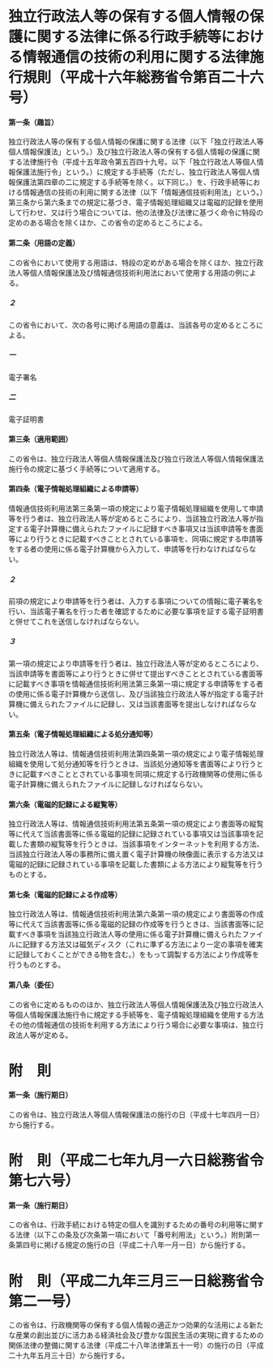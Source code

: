 # 独立行政法人等の保有する個人情報の保護に関する法律に係る行政手続等における情報通信の技術の利用に関する法律施行規則（平成十六年総務省令第百二十六号）
#### 第一条（趣旨）
独立行政法人等の保有する個人情報の保護に関する法律（以下「独立行政法人等個人情報保護法」という。）及び独立行政法人等の保有する個人情報の保護に関する法律施行令（平成十五年政令第五百四十九号。以下「独立行政法人等個人情報保護法施行令」という。）に規定する手続等（ただし、独立行政法人等個人情報保護法第四章の二に規定する手続等を除く。以下同じ。）を、行政手続等における情報通信の技術の利用に関する法律（以下「情報通信技術利用法」という。）第三条から第六条までの規定に基づき、電子情報処理組織又は電磁的記録を使用して行わせ、又は行う場合については、他の法律及び法律に基づく命令に特段の定めのある場合を除くほか、この省令の定めるところによる。
#### 第二条（用語の定義）
この省令において使用する用語は、特段の定めがある場合を除くほか、独立行政法人等個人情報保護法及び情報通信技術利用法において使用する用語の例による。
##### ２
この省令において、次の各号に掲げる用語の意義は、当該各号の定めるところによる。
##### 一
電子署名
##### 二
電子証明書
#### 第三条（適用範囲）
この省令は、独立行政法人等個人情報保護法及び独立行政法人等個人情報保護法施行令の規定に基づく手続等について適用する。
#### 第四条（電子情報処理組織による申請等）
情報通信技術利用法第三条第一項の規定により電子情報処理組織を使用して申請等を行う者は、独立行政法人等が定めるところにより、当該独立行政法人等が指定する電子計算機に備えられたファイルに記録すべき事項又は当該申請等を書面等により行うときに記載すべきこととされている事項を、同項に規定する申請等をする者の使用に係る電子計算機から入力して、申請等を行わなければならない。
##### ２
前項の規定により申請等を行う者は、入力する事項についての情報に電子署名を行い、当該電子署名を行った者を確認するために必要な事項を証する電子証明書と併せてこれを送信しなければならない。
##### ３
第一項の規定により申請等を行う者は、独立行政法人等が定めるところにより、当該申請等を書面等により行うときに併せて提出すべきこととされている書面等に記載すべき事項を情報通信技術利用法第三条第一項に規定する申請等をする者の使用に係る電子計算機から送信し、及び当該独立行政法人等が指定する電子計算機に備えられたファイルに記録し、又は当該書面等を提出しなければならない。
#### 第五条（電子情報処理組織による処分通知等）
独立行政法人等は、情報通信技術利用法第四条第一項の規定により電子情報処理組織を使用して処分通知等を行うときは、当該処分通知等を書面等により行うときに記載すべきこととされている事項を同項に規定する行政機関等の使用に係る電子計算機に備えられたファイルに記録しなければならない。
#### 第六条（電磁的記録による縦覧等）
独立行政法人等は、情報通信技術利用法第五条第一項の規定により書面等の縦覧等に代えて当該書面等に係る電磁的記録に記録されている事項又は当該事項を記載した書類の縦覧等を行うときは、当該事項をインターネットを利用する方法、当該独立行政法人等の事務所に備え置く電子計算機の映像面に表示する方法又は電磁的記録に記録されている事項を記載した書類による方法により縦覧等を行うものとする。
#### 第七条（電磁的記録による作成等）
独立行政法人等は、情報通信技術利用法第六条第一項の規定により書面等の作成等に代えて当該書面等に係る電磁的記録の作成等を行うときは、当該書面等に記載すべき事項を当該独立行政法人等の使用に係る電子計算機に備えられたファイルに記録する方法又は磁気ディスク（これに準ずる方法により一定の事項を確実に記録しておくことができる物を含む。）をもって調製する方法により作成等を行うものとする。
#### 第八条（委任）
この省令に定めるもののほか、独立行政法人等個人情報保護法及び独立行政法人等個人情報保護法施行令に規定する手続等を、電子情報処理組織を使用する方法その他の情報通信の技術を利用する方法により行う場合に必要な事項は、独立行政法人等が定める。
# 附　則
#### 第一条（施行期日）
この省令は、独立行政法人等個人情報保護法の施行の日（平成十七年四月一日）から施行する。
# 附　則（平成二七年九月一六日総務省令第七六号）
#### 第一条（施行期日）
この省令は、行政手続における特定の個人を識別するための番号の利用等に関する法律（以下この条及び次条第一項において「番号利用法」という。）附則第一条第四号に掲げる規定の施行の日（平成二十八年一月一日）から施行する。
# 附　則（平成二九年三月三一日総務省令第二一号）
この省令は、行政機関等の保有する個人情報の適正かつ効果的な活用による新たな産業の創出並びに活力ある経済社会及び豊かな国民生活の実現に資するための関係法律の整備に関する法律（平成二十八年法律第五十一号）の施行の日（平成二十九年五月三十日）から施行する。

